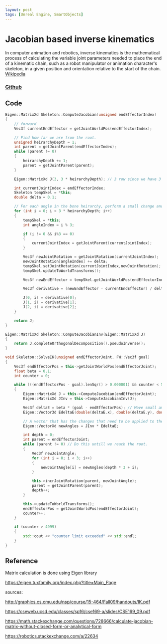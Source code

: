 ```yaml
---
layout: post
tags: [Unreal Engine, SmartObjects]
---
```

# Jacobian based inverse kinematics

In computer animation and robotics, inverse kinematics is the mathematical process of calculating the variable joint parameters needed to place the end of a kinematic chain, such as a robot manipulator or animation character's skeleton, in a given position and orientation relative to the start of the chain. [Wikipedia](https://en.wikipedia.org/wiki/Inverse_kinematics)

### [Github](https://github.com/NamiNaziri/AnimationEngine)

## Code

```cpp
Eigen::MatrixXd Skeleton::ComputeJacobian(unsigned endEffectorIndex)
{
	// forward
	Vec3f currentEndEffector = getJointWorldPos(endEffectorIndex);

	// Find how far we are from the root.
	unsigned heirarchyDepth = 1; 
	int parent = getJointParent(endEffectorIndex);
	while (parent != 0)
	{
		heirarchyDepth += 1;
		parent = getJointParent(parent);
	}

	Eigen::MatrixXd J(3, 3 * heirarchyDepth); // 3 row since we have 3 angles per bone. 

	int currentJointIndex = endEffectorIndex;
	Skeleton tempSkel = *this;
	double delta = 0.1;

	// For each angle in the bone heirarchy, perform a small change and then calculate the forward pass.
	for (int i = 0; i < 3 * heirarchyDepth; i++) 
	{
		tempSkel = *this;
		int angleIndex = i % 3;

		if (i != 0 && i%3 == 0)
		{
			currentJointIndex = getJointParent(currentJointIndex);
		}

		Vec3f newJointRotation = getJointRotation(currentJointIndex);
		newJointRotation[angleIndex] += delta;
		tempSkel.setJointRotation(currentJointIndex,newJointRotation);
		tempSkel.updateToWorldTransforms();

		Vec3f newEndEffector = tempSkel.getJointWorldPos(endEffectorIndex);

		Vec3f derivative = (newEndEffector - currentEndEffector) / delta;

		J(0, i) = derivative[0];
		J(1, i) = derivative[1];
		J(2, i) = derivative[2];
	}

	return J;
}

Eigen::MatrixXd Skeleton::ComputeJacobianInv(Eigen::MatrixXd J)
{
	return J.completeOrthogonalDecomposition().pseudoInverse();
}
```

```cpp
void Skeleton::SolveIK(unsigned endEffectorJoint, FW::Vec3f goal)
{
	Vec3f endEffectorPos = this->getJointWorldPos(endEffectorJoint);
	float beta = 0.1;
	int counter = 0;

	while (((endEffectorPos - goal).lenSqr() > 0.000001) && counter < 5000)
	{
		Eigen::MatrixXd J = this->ComputeJacobian(endEffectorJoint);
		Eigen::MatrixXd JInv = this->ComputeJacobianInv(J);

		Vec3f deltaE = beta * (goal - endEffectorPos); // Move small amount toward the goal.
		Eigen::Vector3d EdeltaE(double(deltaE.x), double(deltaE.y), double(deltaE.z));

		// A vector that has the changes that need to be applied to the joint angle.
		Eigen::VectorXd newAngles = JInv * EdeltaE;

		int depth = 0;
		int parent = endEffectorJoint;
		while (parent != 0) // Do this untill we reach the root.
		{
			Vec3f newJointAngle;
			for (int i = 0; i < 3; i++)
			{
				newJointAngle[i] = newAngles(depth * 3 + i);
			}

			this->incrJointRotation(parent, newJointAngle);
			parent = getJointParent(parent);
			depth++;
		}

		this->updateToWorldTransforms();
		endEffectorPos = getJointWorldPos(endEffectorJoint);
		counter++;
	}

	if (counter > 4999)
	{
		std::cout << "counter limit exceeded" << std::endl;
	}
}
```

## Reference

Matrix calculation is done using Eigen library

https://eigen.tuxfamily.org/index.php?title=Main_Page

sources:

http://graphics.cs.cmu.edu/nsp/course/15-464/Fall09/handouts/IK.pdf

https://cseweb.ucsd.edu/classes/sp16/cse169-a/slides/CSE169_09.pdf

https://math.stackexchange.com/questions/728666/calculate-jacobian-matrix-without-closed-form-or-analytical-form

https://robotics.stackexchange.com/a/22634
